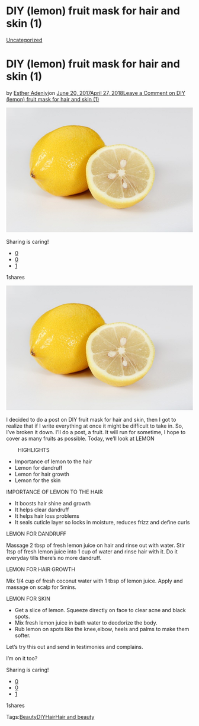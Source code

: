 # DIY (lemon) fruit mask for hair and skin (1)

[Uncategorized](https://estheradeniyi.com/category/uncategorized/)
# DIY (lemon) fruit mask for hair and skin (1)

by [Esther Adeniyi](https://estheradeniyi.com/author/esther-adeniyi/)on [June 20, 2017April 27, 2018](https://estheradeniyi.com/diy-lemon-fruit-mask-for-hair-and-skin-1/)[Leave a Comment on DIY (lemon) fruit mask for hair and skin (1)](https://estheradeniyi.com/diy-lemon-fruit-mask-for-hair-and-skin-1/#respond)

![](images/lemons.jpg)

Sharing is caring!

- [0](https://www.facebook.com/sharer/sharer.php?u=https%3A%2F%2Festheradeniyi.com%2Fdiy-lemon-fruit-mask-for-hair-and-skin-1%2F&amp;t=DIY%20%28lemon%29%20fruit%20mask%20for%20hair%20and%20skin%20%281%29)
- [0](https://twitter.com/intent/tweet?text=DIY%20%28lemon%29%20fruit%20mask%20for%20hair%20and%20skin%20%281%29&amp;url=https%3A%2F%2Festheradeniyi.com%2Fdiy-lemon-fruit-mask-for-hair-and-skin-1%2F)
- [1](#)

1shares

[![lemon](images/lemons.jpg)](images/lemons.jpg)

 I decided to do a post on DIY fruit mask for hair and skin, then I got to realize that if I write everything at once it might be difficult to take in. So, I&#x2019;ve broken it down. I&#x2019;ll do a post, a fruit. It will run for sometime, I hope to cover as many fruits as possible. Today, we&#x2019;ll look at LEMON

 &#xA0; &#xA0; &#xA0; &#xA0; HIGHLIGHTS

- Importance of lemon to the hair
- Lemon for dandruff
- Lemon for hair growth
- Lemon for the skin

 IMPORTANCE OF LEMON TO THE HAIR

- It boosts hair shine and growth
- It helps clear dandruff
- It helps hair loss problems
- It seals cuticle layer so locks in moisture, reduces frizz and define curls

 LEMON FOR DANDRUFF

 Massage 2 tbsp of fresh lemon juice on hair and rinse out with water. Stir 1tsp of fresh lemon juice into 1 cup of water and rinse hair with it. Do it everyday tills there&#x2019;s no more dandruff.

 LEMON FOR HAIR GROWTH

 Mix 1/4 cup of fresh coconut water with 1 tbsp of lemon juice. Apply and massage on scalp for 5mins.

 LEMON FOR SKIN

- Get a slice of lemon. Squeeze directly on face to clear acne and black spots.
- Mix fresh lemon juice in bath water to deodorize the body.
- Rub lemon on spots like the knee,elbow, heels and palms to make them softer.

 Let&#x2019;s try this out and send in testimonies and complains.

 I&#x2019;m on it too?

Sharing is caring!

- [0](https://www.facebook.com/sharer/sharer.php?u=https%3A%2F%2Festheradeniyi.com%2Fdiy-lemon-fruit-mask-for-hair-and-skin-1%2F&amp;t=DIY%20%28lemon%29%20fruit%20mask%20for%20hair%20and%20skin%20%281%29)
- [0](https://twitter.com/intent/tweet?text=DIY%20%28lemon%29%20fruit%20mask%20for%20hair%20and%20skin%20%281%29&amp;url=https%3A%2F%2Festheradeniyi.com%2Fdiy-lemon-fruit-mask-for-hair-and-skin-1%2F)
- [1](#)

1shares

Tags:[Beauty](https://estheradeniyi.com/tag/beauty/)[DIY](https://estheradeniyi.com/tag/diy/)[Hair](https://estheradeniyi.com/tag/hair/)[Hair and beauty](https://estheradeniyi.com/tag/hair-and-beauty/)